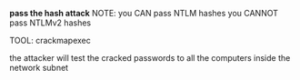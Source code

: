 **pass the hash attack**
NOTE: you CAN pass NTLM hashes
you CANNOT pass NTLMv2 hashes

TOOL: crackmapexec

the attacker will test the cracked passwords to all the computers inside the network subnet